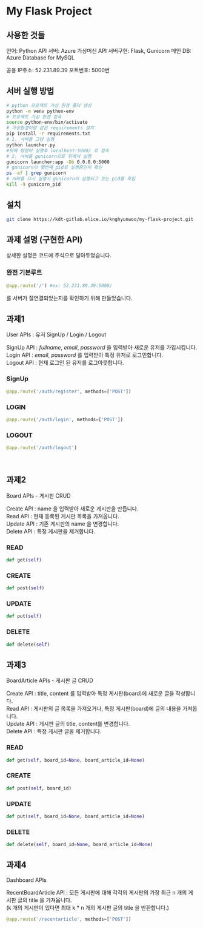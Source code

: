 # My Flask Project

## 사용한 것들
언어: Python
API 서버: Azure 가상머신
API 서버구현: Flask, Gunicorn
메인 DB: Azure Database for MySQL

공용 IP주소: 52.231.89.39
포트번호: 5000번


## 서버 실행 방법

```bash
# python 프로젝트 가상 환경 폴더 생성
python -m venv python-env
# 프로젝트 가상 환경 접속
source python-env/bin/activate
# 가상환경이랑 같은 requirements 설치
pip install -r requirements.txt
# 1. 서버를 그냥 실행
python launcher.py
#위에 명령어 실행후 localhost:5000/ 로 접속
# 2. 서버를 gunicorn으로 뒤에서 실행
gunicorn launcher:app -Db 0.0.0.0:5000
# gunicorn이 몇번째 pid로 실행중인지 확인
ps -ef | grep gunicorn
# 서버를 다시 실행시 gunicorn이 실행되고 있는 pid를 죽임
kill -9 gunicorn_pid
```

## 설치

```bash
git clone https://kdt-gitlab.elice.io/knghyunwoo/my-flask-project.git
```



## 과제 설명 (구현한 API)
상세한 설명은 코드에 주석으로 달아두었습니다.

### 완전 기본루트

```python
@app.route('/') #ex: 52.231.89.39:5000/
```
를 서버가 잘연결되었는지를 확인하기 위해 만들었습니다.<br>


## 과제1

User APIs : 유저 SignUp / Login / Logout

SignUp API : *fullname*, *email*, *password* 을 입력받아 새로운 유저를 가입시킵니다.<br>
Login API : *email*, *password* 를 입력받아 특정 유저로 로그인합니다.<br>
Logout API : 현재 로그인 된 유저를 로그아웃합니다.<br>

### SignUp
```python
@app.route('/auth/register', methods=['POST'])
```
### LOGIN
```python
@app.route('/auth/login', methods=['POST'])
```
### LOGOUT
```python
@app.route('/auth/logout')
```
<br>

## 과제2

Board APIs - 게시판 CRUD

Create API : name 을 입력받아 새로운 게시판을 만듭니다.<br>
Read API : 현재 등록된 게시판 목록을 가져옵니다.<br>
Update API : 기존 게시판의 name 을 변경합니다.<br>
Delete API : 특정 게시판을 제거합니다. <br>

### READ
```python
def get(self)
```
### CREATE
```python
def post(self)
```
### UPDATE
```python
def put(self)
```
### DELETE
```python
def delete(self)
```

## 과제3

BoardArticle APIs - 게시판 글 CRUD

Create API : title, content 를 입력받아 특정 게시판(board)에 새로운 글을 작성합니다.<br>
Read API : 게시판의 글 목록을 가져오거나, 특정 게시판(board)에 글의 내용을 가져옵니다.<br>
Update API : 게시판 글의 title, content를 변경합니다.<br>
Delete API : 특정 게시판 글을 제거합니다.<br>

### READ
```python
def get(self, board_id=None, board_article_id=None)
```
### CREATE
```python
def post(self, board_id)
```
### UPDATE
```python
def put(self, board_id=None, board_article_id=None)
```
### DELETE
```python
def delete(self, board_id=None, board_article_id=None)
```

## 과제4
Dashboard APIs

RecentBoardArticle API : 모든 게시판에 대해 각각의 게시판의 가장 최근 n 개의 게시판 글의 title 을 가져옵니다. <br>
(k 개의 게시판이 있다면 최대 k * n 개의 게시판 글의 title 을 반환합니다.)

```python
@app.route('/recentarticle', methods=['POST'])
```
